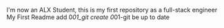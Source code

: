 I'm now an ALX Student, this is my first repository as a full-stack engineer
My First Readme
add 0*01_git
create 0*01-git
be up to date

